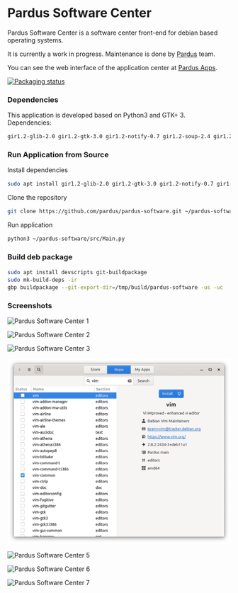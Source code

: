 # Pardus Software Center

Pardus Software Center is a software center front-end for debian based operating systems.

It is currently a work in progress. Maintenance is done by <a href="https://www.pardus.org.tr/">Pardus</a> team.

You can see the web interface of the application center at <a href="https://apps.pardus.org.tr/">Pardus Apps</a>.

[![Packaging status](https://repology.org/badge/vertical-allrepos/pardus-software.svg)](https://repology.org/project/pardus-software/versions)

### **Dependencies**

This application is developed based on Python3 and GTK+ 3. Dependencies:
```bash
gir1.2-glib-2.0 gir1.2-gtk-3.0 gir1.2-notify-0.7 gir1.2-soup-2.4 gir1.2-vte-2.91 gvfs gvfs-backends python3-apt python3-cairo python3-distro python3-netifaces python3-psutil
```

### **Run Application from Source**

Install dependencies
```bash
sudo apt install gir1.2-glib-2.0 gir1.2-gtk-3.0 gir1.2-notify-0.7 gir1.2-soup-2.4 gir1.2-vte-2.91 gvfs gvfs-backends python3-apt python3-cairo python3-distro python3-netifaces python3-psutil
```
Clone the repository
```bash
git clone https://github.com/pardus/pardus-software.git ~/pardus-software
```
Run application
```bash
python3 ~/pardus-software/src/Main.py
```

### **Build deb package**

```bash
sudo apt install devscripts git-buildpackage
sudo mk-build-deps -ir
gbp buildpackage --git-export-dir=/tmp/build/pardus-software -us -uc
```

### **Screenshots**

![Pardus Software Center 1](screenshots/pardus-software-1.png)

![Pardus Software Center 2](screenshots/pardus-software-2.png)

![Pardus Software Center 3](screenshots/pardus-software-3.png)

![Pardus Software Center 4](screenshots/pardus-software-4.png)

![Pardus Software Center 5](screenshots/pardus-software-5.png)

![Pardus Software Center 6](screenshots/pardus-software-6.png)

![Pardus Software Center 7](screenshots/pardus-software-7.png)
